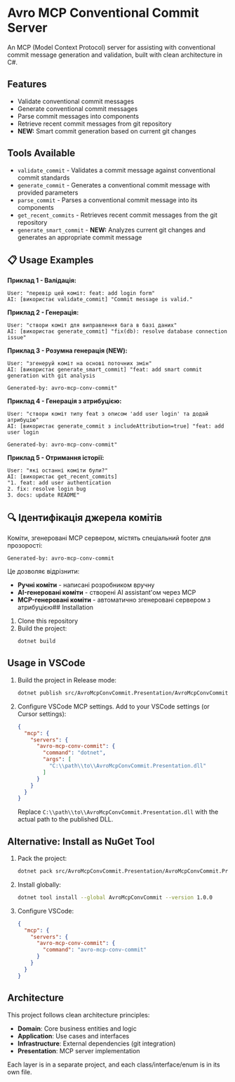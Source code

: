 # Avro MCP Conventional Commit Server

An MCP (Model Context Protocol) server for assisting with conventional commit message generation and validation, built with clean architecture in C#.

## Features

- Validate conventional commit messages
- Generate conventional commit messages
- Parse commit messages into components
- Retrieve recent commit messages from git repository
- **NEW:** Smart commit generation based on current git changes

## Tools Available

- `validate_commit` - Validates a commit message against conventional commit standards
- `generate_commit` - Generates a conventional commit message with provided parameters
- `parse_commit` - Parses a conventional commit message into its components
- `get_recent_commits` - Retrieves recent commit messages from the git repository
- `generate_smart_commit` - **NEW:** Analyzes current git changes and generates an appropriate commit message

## 📋 Usage Examples

**Приклад 1 - Валідація:**
```
User: "перевір цей коміт: feat: add login form"
AI: [використає validate_commit] "Commit message is valid."
```

**Приклад 2 - Генерація:**
```
User: "створи коміт для виправлення бага в базі даних"
AI: [використає generate_commit] "fix(db): resolve database connection issue"
```

**Приклад 3 - Розумна генерація (NEW):**
```
User: "згенеруй коміт на основі поточних змін"
AI: [використає generate_smart_commit] "feat: add smart commit generation with git analysis

Generated-by: avro-mcp-conv-commit"
```

**Приклад 4 - Генерація з атрибуцією:**
```
User: "створи коміт типу feat з описом 'add user login' та додай атрибуцію"
AI: [використає generate_commit з includeAttribution=true] "feat: add user login

Generated-by: avro-mcp-conv-commit"
```

**Приклад 5 - Отримання історії:**
```
User: "які останні коміти були?"
AI: [використає get_recent_commits] 
"1. feat: add user authentication
2. fix: resolve login bug  
3. docs: update README"
```

## 🔍 Ідентифікація джерела комітів

Коміти, згенеровані MCP сервером, містять спеціальний footer для прозорості:

```
Generated-by: avro-mcp-conv-commit
```

Це дозволяє відрізнити:
- **Ручні коміти** - написані розробником вручну
- **AI-генеровані коміти** - створені AI assistant'ом через MCP
- **MCP-генеровані коміти** - автоматично згенеровані сервером з атрибуцією## Installation

1. Clone this repository
2. Build the project:
   ```bash
   dotnet build
   ```

## Usage in VSCode

1. Build the project in Release mode:
   ```bash
   dotnet publish src/AvroMcpConvCommit.Presentation/AvroMcpConvCommit.Presentation.csproj -c Release
   ```

2. Configure VSCode MCP settings. Add to your VSCode settings (or Cursor settings):

   ```json
   {
     "mcp": {
       "servers": {
         "avro-mcp-conv-commit": {
           "command": "dotnet",
           "args": [
             "C:\\path\\to\\AvroMcpConvCommit.Presentation.dll"
           ]
         }
       }
     }
   }
   ```

   Replace `C:\\path\\to\\AvroMcpConvCommit.Presentation.dll` with the actual path to the published DLL.

## Alternative: Install as NuGet Tool

1. Pack the project:
   ```bash
   dotnet pack src/AvroMcpConvCommit.Presentation/AvroMcpConvCommit.Presentation.csproj -o nupkg
   ```

2. Install globally:
   ```bash
   dotnet tool install --global AvroMcpConvCommit --version 1.0.0
   ```

3. Configure VSCode:
   ```json
   {
     "mcp": {
       "servers": {
         "avro-mcp-conv-commit": {
           "command": "avro-mcp-conv-commit"
         }
       }
     }
   }
   ```

## Architecture

This project follows clean architecture principles:

- **Domain**: Core business entities and logic
- **Application**: Use cases and interfaces
- **Infrastructure**: External dependencies (git integration)
- **Presentation**: MCP server implementation

Each layer is in a separate project, and each class/interface/enum is in its own file.